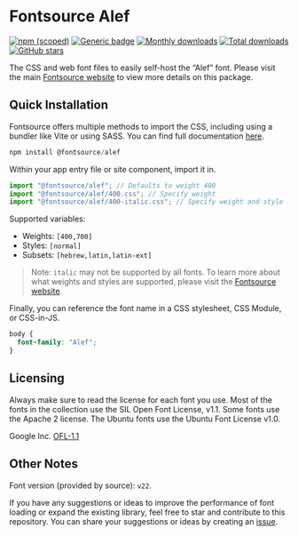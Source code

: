 # Fontsource Alef

[![npm (scoped)](https://img.shields.io/npm/v/@fontsource/alef?color=brightgreen)](https://www.npmjs.com/package/@fontsource/alef) [![Generic badge](https://img.shields.io/badge/fontsource-passing-brightgreen)](https://github.com/fontsource/fontsource) [![Monthly downloads](https://badgen.net/npm/dm/@fontsource/alef)](https://github.com/fontsource/fontsource) [![Total downloads](https://badgen.net/npm/dt/@fontsource/alef)](https://github.com/fontsource/fontsource) [![GitHub stars](https://img.shields.io/github/stars/fontsource/fontsource.svg?style=social&label=Star)](https://github.com/fontsource/fontsource/stargazers)

The CSS and web font files to easily self-host the “Alef” font. Please visit the main [Fontsource website](https://fontsource.org/fonts/alef) to view more details on this package.

## Quick Installation

Fontsource offers multiple methods to import the CSS, including using a bundler like Vite or using SASS. You can find full documentation [here](https://fontsource.org/docs/getting-started/introduction).

```javascript
npm install @fontsource/alef
```

Within your app entry file or site component, import it in.

```javascript
import "@fontsource/alef"; // Defaults to weight 400
import "@fontsource/alef/400.css"; // Specify weight
import "@fontsource/alef/400-italic.css"; // Specify weight and style
```

Supported variables:
- Weights: `[400,700]`
- Styles: `[normal]`
- Subsets: `[hebrew,latin,latin-ext]`

> Note: `italic` may not be supported by all fonts. To learn more about what weights and styles are supported, please visit the [Fontsource website](https://fontsource.org/fonts/alef).

Finally, you can reference the font name in a CSS stylesheet, CSS Module, or CSS-in-JS.

```css
body {
  font-family: "Alef";
}
```

## Licensing
Always make sure to read the license for each font you use. Most of the fonts in the collection use the SIL Open Font License, v1.1. Some fonts use the Apache 2 license. The Ubuntu fonts use the Ubuntu Font License v1.0.

Google Inc.
[OFL-1.1](http://scripts.sil.org/OFL)

## Other Notes
Font version (provided by source): `v22`.

If you have any suggestions or ideas to improve the performance of font loading or expand the existing library, feel free to star and contribute to this repository. You can share your suggestions or ideas by creating an [issue](https://github.com/fontsource/fontsource/issues).